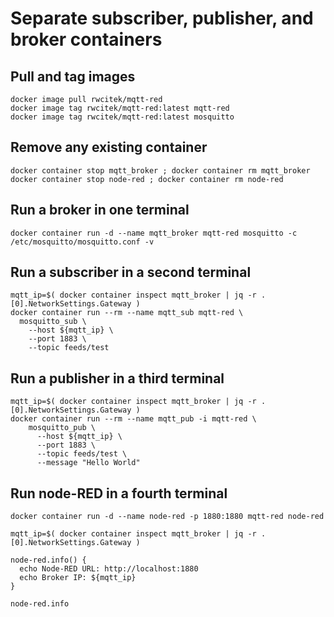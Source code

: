 
# Separate subscriber, publisher, and broker containers

## Pull and tag images
```
docker image pull rwcitek/mqtt-red
docker image tag rwcitek/mqtt-red:latest mqtt-red
docker image tag rwcitek/mqtt-red:latest mosquitto
```


## Remove any existing container
```
docker container stop mqtt_broker ; docker container rm mqtt_broker
docker container stop node-red ; docker container rm node-red
```


## Run a broker in one terminal
```
docker container run -d --name mqtt_broker mqtt-red mosquitto -c /etc/mosquitto/mosquitto.conf -v
```


## Run a subscriber in a second terminal
```
mqtt_ip=$( docker container inspect mqtt_broker | jq -r .[0].NetworkSettings.Gateway )
docker container run --rm --name mqtt_sub mqtt-red \
  mosquitto_sub \
    --host ${mqtt_ip} \
    --port 1883 \
    --topic feeds/test
```


## Run a publisher in a third terminal
```
mqtt_ip=$( docker container inspect mqtt_broker | jq -r .[0].NetworkSettings.Gateway )
docker container run --rm --name mqtt_pub -i mqtt-red \
    mosquitto_pub \
      --host ${mqtt_ip} \
      --port 1883 \
      --topic feeds/test \
      --message "Hello World"
```


## Run node-RED in a fourth terminal
```
docker container run -d --name node-red -p 1880:1880 mqtt-red node-red

mqtt_ip=$( docker container inspect mqtt_broker | jq -r .[0].NetworkSettings.Gateway )

node-red.info() {
  echo Node-RED URL: http://localhost:1880
  echo Broker IP: ${mqtt_ip}
}

node-red.info

```



